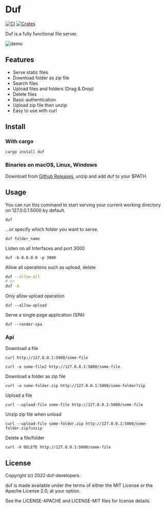 # Duf

[![CI](https://github.com/sigoden/duf/actions/workflows/ci.yaml/badge.svg)](https://github.com/sigoden/duf/actions/workflows/ci.yaml)
[![Crates](https://img.shields.io/crates/v/duf.svg)](https://crates.io/crates/duf)

Duf is a fully functional file server.

![demo](https://user-images.githubusercontent.com/4012553/171526189-09afc2de-793f-4216-b3d5-31ea408d3610.png)

## Features

- Serve static files
- Download folder as zip file
- Search files
- Upload files and folders (Drag & Drop)
- Delete files
- Basic authentication
- Upload zip file then unzip
- Easy to use with curl

## Install

### With cargo

```
cargo install duf
```

### Binaries on macOS, Linux, Windows

Download from [Github Releases](https://github.com/sigoden/duf/releases), unzip and add duf to your $PATH.

## Usage

You can run this command to start serving your current working directory on 127.0.0.1:5000 by default.

```
duf
```

...or specify which folder you want to serve.

```
duf folder_name
```

Listen on all Interfaces and port 3000

```
duf -b 0.0.0.0 -p 3000
```

Allow all operations such as upload, delete

```sh
duf --allow-all
# or
duf -A
```


Only allow upload operation

```
duf --allow-upload
```

Serve a single page application (SPA)

```
duf --render-spa
```

### Api

Download a file
```
curl http://127.0.0.1:5000/some-file

curl -o some-file2 http://127.0.0.1:5000/some-file
```

Download a folder as zip file

```
curl -o some-folder.zip http://127.0.0.1:5000/some-folder?zip
```

Upload a file

```
curl --upload-file some-file http://127.0.0.1:5000/some-file
```

Unzip zip file when unload

```
curl --upload-file some-folder.zip http://127.0.0.1:5000/some-folder.zip?unzip
```

Delete a file/folder

```
curl -X DELETE http://127.0.0.1:5000/some-file
```

## License

Copyright (c) 2022 duf-developers.

duf is made available under the terms of either the MIT License or the Apache License 2.0, at your option.

See the LICENSE-APACHE and LICENSE-MIT files for license details.